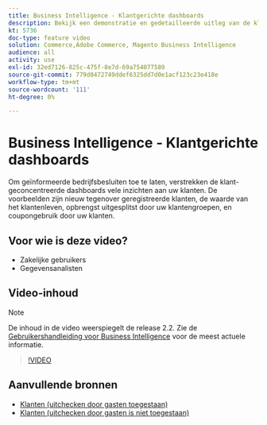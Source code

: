 ```yaml
---
title: Business Intelligence - Klantgerichte dashboards
description: Bekijk een demonstratie en gedetailleerde uitleg van de klantgerichte dashboards.
kt: 5736
doc-type: feature video
solution: Commerce,Adobe Commerce, Magento Business Intelligence
audience: all
activity: use
exl-id: 32ed7126-825c-475f-8e7d-69a754077589
source-git-commit: 779d8472749ddef6325dd7d0e1acf123c23e418e
workflow-type: tm+mt
source-wordcount: '111'
ht-degree: 0%

---
```


# Business Intelligence - Klantgerichte dashboards

Om geïnformeerde bedrijfsbesluiten toe te laten, verstrekken de klant-geconcentreerde dashboards vele inzichten aan uw klanten. De voorbeelden zijn nieuw tegenover geregistreerde klanten, de waarde van het klantenleven, opbrengst uitgesplitst door uw klantengroepen, en coupongebruik door uw klanten.

## Voor wie is deze video?

- Zakelijke gebruikers
- Gegevensanalisten

## Video-inhoud

>[!NOTE]
>
>De inhoud in de video weerspiegelt de release 2.2. Zie de [Gebruikershandleiding voor Business Intelligence](https://docs.magento.com/mbi/) voor de meest actuele informatie.

>[!VIDEO](https://video.tv.adobe.com/v/35990?quality=12&learn=on)

## Aanvullende bronnen

- [Klanten (uitchecken door gasten toegestaan)](https://docs.magento.com/mbi/data-user/dashboards/dashboards-pro.html#customers-guest-checkout-allowed)
- [Klanten (uitchecken door gasten is niet toegestaan)](https://docs.magento.com/mbi/data-user/dashboards/dashboards-pro.html#customers-no-guest-checkout-allowed)
